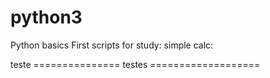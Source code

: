# python3
Python basics
First scripts for study:
simple calc:

teste =============== testes ===================
    
